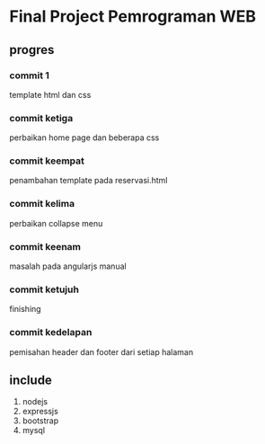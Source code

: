 # Final Project Pemrograman WEB
## progres
### commit 1
template html dan css

### commit ketiga
perbaikan home page dan beberapa css

### commit keempat
penambahan template pada reservasi.html

### commit kelima
perbaikan collapse menu

### commit keenam
masalah pada angularjs manual

### commit ketujuh 
finishing

### commit kedelapan
pemisahan header dan footer dari setiap halaman

## include
1. nodejs
2. expressjs
3. bootstrap
4. mysql